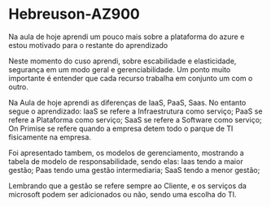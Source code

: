 # Hebreuson-AZ900
Na aula de hoje aprendi um pouco mais sobre a plataforma do azure e estou motivado para o restante do aprendizado

Neste momento do cuso aprendi, sobre escabilidade e elasticidade, segurança em um modo geral e gerenciabilidade.
Um ponto muito importante é entender que cada recurso trabalha em conjunto um com o outro.

Na Aula de hoje aprendi as diferenças de IaaS, PaaS, Saas.
No entanto segue o aprendizado:
IaaS se refere a Infraestrutura como serviço;
PaaS se refere a Plataforma como serviço;
SaaS se refere a Software como serviço;
On Primise se refere quando a empresa detem todo o parque de TI fisicamente na empresa. 

Foi apresentado tambem, os modelos de gerenciamento, mostrando a tabela de modelo de responsabilidade, sendo elas:
Iaas tendo a maior gestão;
Paas tendo uma gestão intermediaria;
SaaS tendo a menor gestão;

Lembrando que a gestão se refere sempre ao Cliente, e os serviços da microsoft podem ser adicionados ou não, sendo uma escolha do TI.
